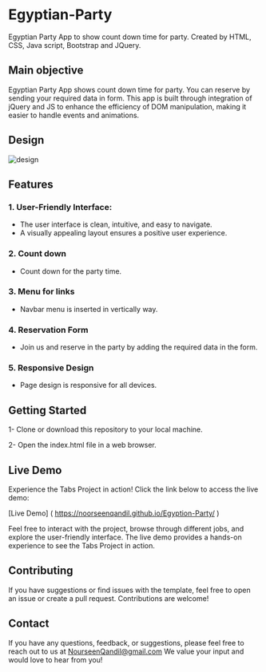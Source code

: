# Egyptian-Party
Egyptian Party App to show count down time for party. Created by HTML, CSS, Java script, Bootstrap and JQuery.

## Main objective
Egyptian Party App shows count down time for party. You can reserve by sending your required data in form.
This app is built through integration of jQuery and JS to enhance the efficiency of DOM manipulation, making it easier to handle events and animations.

## Design
![design](https://github.com/NoorseenQandil/Egyption-Party/assets/70522199/1bad31d3-b423-46b6-8cc8-80c05b698de5)

## Features
### 1. User-Friendly Interface:
* The user interface is clean, intuitive, and easy to navigate.
* A visually appealing layout ensures a positive user experience.

### 2. Count down
* Count down for the party time.

### 3. Menu for links
* Navbar menu is inserted in vertically way.

### 4. Reservation Form
* Join us and reserve in the party by adding the required data in the form.

### 5. Responsive Design
* Page design is responsive for all devices.

## Getting Started
1- Clone or download this repository to your local machine.

2- Open the index.html file in a web browser.
 

## Live Demo
Experience the Tabs Project in action! Click the link below to access the live demo:

[Live Demo] ( https://noorseenqandil.github.io/Egyption-Party/ )

Feel free to interact with the project, browse through different jobs, and explore the user-friendly interface. The live demo provides a hands-on experience to see the Tabs Project in action.

## Contributing
If you have suggestions or find issues with the template, feel free to open an issue or create a pull request. Contributions are welcome!

## Contact
If you have any questions, feedback, or suggestions, please feel free to reach out to us at NourseenQandil@gmail.com We value your input and would love to hear from you!

